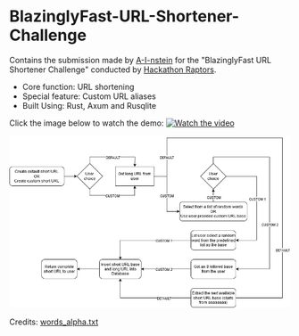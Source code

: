 # BlazinglyFast-URL-Shortener-Challenge

Contains the submission made by [A-I-nstein](https://github.com/A-I-nstein) for the "BlazinglyFast URL Shortener Challenge" conducted by [Hackathon Raptors](https://www.raptors.dev/).

* Core function: URL shortening
* Special feature: Custom URL aliases
* Built Using: Rust, Axum and Rusqlite

Click the image below to watch the demo:
[![Watch the video](https://img.youtube.com/vi/XeG-5DCsW6Q/hqdefault.jpg)](https://youtu.be/XeG-5DCsW6Q)

![User Story](demo/shortly.jpg)

Credits: [words_alpha.txt](https://github.com/dwyl/english-words) 